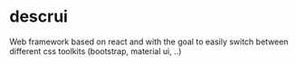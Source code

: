 # descrui
Web framework based on react and with the goal to easily switch between different css toolkits (bootstrap, material ui, ..)
